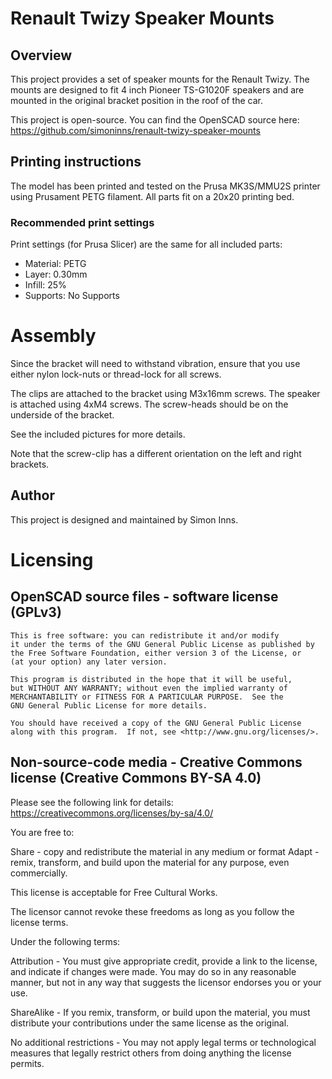 # Renault Twizy Speaker Mounts
## Overview
This project provides a set of speaker mounts for the Renault Twizy.  The mounts are designed to fit 4 inch Pioneer TS-G1020F speakers and are mounted in the original bracket position in the roof of the car.

This project is open-source.  You can find the OpenSCAD source here: https://github.com/simoninns/renault-twizy-speaker-mounts

## Printing instructions
The model has been printed and tested on the Prusa MK3S/MMU2S printer using Prusament PETG filament. All parts fit on a 20x20 printing bed.

### Recommended print settings

Print settings (for Prusa Slicer) are the same for all included parts:

* Material: PETG
* Layer: 0.30mm
* Infill: 25%
* Supports: No Supports

# Assembly
Since the bracket will need to withstand vibration, ensure that you use either nylon lock-nuts or thread-lock for all screws.

The clips are attached to the bracket using M3x16mm screws.  The speaker is attached using 4xM4 screws.  The screw-heads should be on the underside of the bracket.

See the included pictures for more details.

Note that the screw-clip has a different orientation on the left and right brackets.

## Author
This project is designed and maintained by Simon Inns.

# Licensing
## OpenSCAD source files - software license (GPLv3)

    This is free software: you can redistribute it and/or modify
    it under the terms of the GNU General Public License as published by
    the Free Software Foundation, either version 3 of the License, or
    (at your option) any later version.
    
    This program is distributed in the hope that it will be useful,
    but WITHOUT ANY WARRANTY; without even the implied warranty of
    MERCHANTABILITY or FITNESS FOR A PARTICULAR PURPOSE.  See the
    GNU General Public License for more details.
    
    You should have received a copy of the GNU General Public License
    along with this program.  If not, see <http://www.gnu.org/licenses/>.

## Non-source-code media - Creative Commons license (Creative Commons BY-SA 4.0)
Please see the following link for details: https://creativecommons.org/licenses/by-sa/4.0/

You are free to:

Share - copy and redistribute the material in any medium or format
Adapt - remix, transform, and build upon the material
for any purpose, even commercially.

This license is acceptable for Free Cultural Works.

The licensor cannot revoke these freedoms as long as you follow the license terms.

Under the following terms:

Attribution - You must give appropriate credit, provide a link to the license, and indicate if changes were made. You may do so in any reasonable manner, but not in any way that suggests the licensor endorses you or your use.

ShareAlike - If you remix, transform, or build upon the material, you must distribute your contributions under the same license as the original.

No additional restrictions - You may not apply legal terms or technological measures that legally restrict others from doing anything the license permits.